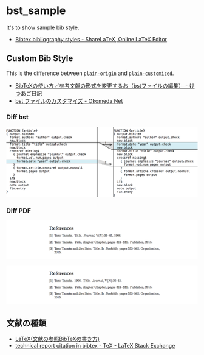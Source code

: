# bst_sample

It's to show sample bib style.

* [Bibtex bibliography styles - ShareLaTeX, Online LaTeX Editor](https://www.sharelatex.com/learn/Bibtex_bibliography_styles)

## Custom Bib Style

This is the difference between [`plain-origin`](./plain-origin/) and [`plain-customized`](./plain-customized/).

* [BibTeXの使い方／参考文献の形式を変更するお（bstファイルの編集） - けつあご日記](http://www.ketsuago.com/entry/2015/03/16/231806)
* [bst ファイルのカスタマイズ - Okomeda Net](http://www.okomeda.net/?bst%20%E3%83%95%E3%82%A1%E3%82%A4%E3%83%AB%E3%81%AE%E3%82%AB%E3%82%B9%E3%82%BF%E3%83%9E%E3%82%A4%E3%82%BA)

### Diff bst

![](./img/diff_bst_between_plain_origin_and_plain_customized.png)

### Diff PDF

![](./img/plain-origin.png)

![](./img/plain-customized.png)

## 文献の種類

* [LaTeX(文献の参照BibTeXの書き方)](http://akita-nct.jp/yamamoto/comp/latex/bibtex/bibtex.html)
* [technical report citation in bibtex - TeX - LaTeX Stack Exchange](http://tex.stackexchange.com/questions/160459/technical-report-citation-in-bibtex)
